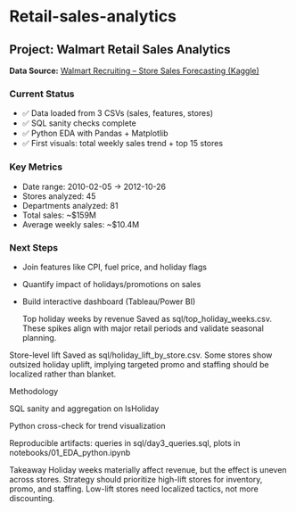 # Retail-sales-analytics
## Project: Walmart Retail Sales Analytics

**Data Source:** [Walmart Recruiting – Store Sales Forecasting (Kaggle)](https://www.kaggle.com/c/walmart-recruiting-store-sales-forecasting)

### Current Status
- ✅ Data loaded from 3 CSVs (sales, features, stores)
- ✅ SQL sanity checks complete
- ✅ Python EDA with Pandas + Matplotlib
- ✅ First visuals: total weekly sales trend + top 15 stores

### Key Metrics
- Date range: 2010-02-05 → 2012-10-26
- Stores analyzed: 45
- Departments analyzed: 81
- Total sales: ~$159M
- Average weekly sales: ~$10.4M

### Next Steps
- Join features like CPI, fuel price, and holiday flags
- Quantify impact of holidays/promotions on sales
- Build interactive dashboard (Tableau/Power BI)

  Top holiday weeks by revenue
Saved as sql/top_holiday_weeks.csv. These spikes align with major retail periods and validate seasonal planning.

Store-level lift
Saved as sql/holiday_lift_by_store.csv. Some stores show outsized holiday uplift, implying targeted promo and staffing should be localized rather than blanket.

Methodology

SQL sanity and aggregation on IsHoliday

Python cross-check for trend visualization

Reproducible artifacts: queries in sql/day3_queries.sql, plots in notebooks/01_EDA_python.ipynb

Takeaway
Holiday weeks materially affect revenue, but the effect is uneven across stores. Strategy should prioritize high-lift stores for inventory, promo, and staffing. Low-lift stores need localized tactics, not more discounting.

